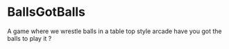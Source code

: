 # BallsGotBalls
A game where we wrestle balls in a table top style arcade have you got the balls to play it ?
